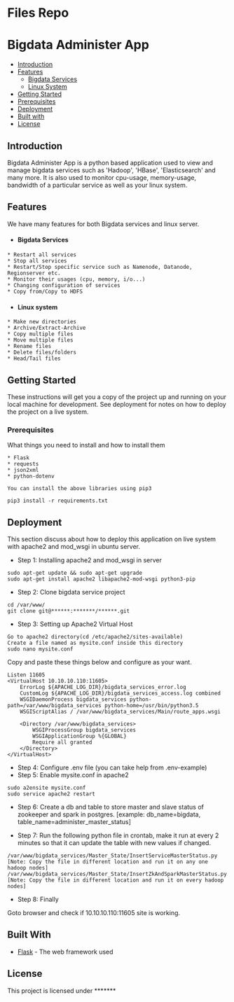 # Files Repo
# Bigdata Administer App

- [Introduction](#introduction)
- [Features](#features)
    - [Bigdata Services](#bigdata-services)
    - [Linux System](#linux-system)
- [Getting Started](#getting-started)
- [Prerequisites](#prerequisites)
- [Deployment](#deployment)
- [Built with](#built-with)
- [License](#license)

## Introduction

Bigdata Administer App is a python based application used to view and manage bigdata services such as 'Hadoop', 'HBase', 'Elasticsearch' and many more. It is also used to monitor cpu-usage, memory-usage, bandwidth of a particular service as well as your linux system.


## Features
We have many features for both Bigdata services and linux server.

- #### Bigdata Services
```
* Restart all services
* Stop all services
* Restart/Stop specific service such as Namenode, Datanode, Regionserver etc.
* Monitor their usages (cpu, memory, i/o...)
* Changing configuration of services
* Copy from/Copy to HDFS
```

- #### Linux system
```
* Make new directories
* Archive/Extract-Archive
* Copy multiple files
* Move multiple files
* Rename files
* Delete files/folders
* Head/Tail files
```

## Getting Started

These instructions will get you a copy of the project up and running on your local machine for development. See deployment for notes on how to deploy the project on a live system.

### Prerequisites

What things you need to install and how to install them

```
* Flask
* requests
* json2xml
* python-dotenv

You can install the above libraries using pip3

pip3 install -r requirements.txt
```

## Deployment

This section discuss about how to deploy this application on live system with apache2 and mod_wsgi in ubuntu server.

- Step 1: Installing apache2 and mod_wsgi in server
```
sudo apt-get update && sudo apt-get upgrade
sudo apt-get install apache2 libapache2-mod-wsgi python3-pip
```

- Step 2: Clone bigdata service project 
```
cd /var/www/
git clone git@******:*******/******.git
```

- Step 3: Setting up Apache2 Virtual Host

```
Go to apache2 directory(cd /etc/apache2/sites-available)
Create a file named as mysite.conf inside this directory
sudo nano mysite.conf
```

Copy and paste these things below and configure as your want.

    Listen 11605
    <VirtualHost 10.10.10.110:11605>
	    ErrorLog ${APACHE_LOG_DIR}/bigdata_services_error.log
        CustomLog ${APACHE_LOG_DIR}/bigdata_services_access.log combined    
        WSGIDaemonProcess bigdata_services python-path=/var/www/bigdata_services python-home=/usr/bin/python3.5
        WSGIScriptAlias / /var/www/bigdata_services/Main/route_apps.wsgi

        <Directory /var/www/bigdata_services>
            WSGIProcessGroup bigdata_services
            WSGIApplicationGroup %{GLOBAL}
            Require all granted
        </Directory>
    </VirtualHost>

- Step 4: Configure .env file (you can take help from .env-example)
- Step 5: Enable mysite.conf in apache2

```
sudo a2ensite mysite.conf
sudo service apache2 restart
```

- Step 6: Create a db and table to store master and slave status of zookeeper and spark in postgres.
[example: db_name=bigdata, table_name=administer_master_status]

- Step 7: Run the following python file in crontab, make it run at every 2 minutes so that it can update the table with new values if changed.

```
/var/www/bigdata_services/Master_State/InsertServiceMasterStatus.py 
[Note: Copy the file in different location and run it on any one hadoop nodes]
/var/www/bigdata_services/Master_State/InsertZkAndSparkMasterStatus.py
[Note: Copy the file in different location and run it on every hadoop nodes]
```

- Step 8: Finally

Goto browser and check if 10.10.10.110:11605 site is working.

## Built With

* [Flask](http://flask.pocoo.org/docs/1.0/) - The web framework used

## License

This project is licensed under *******

